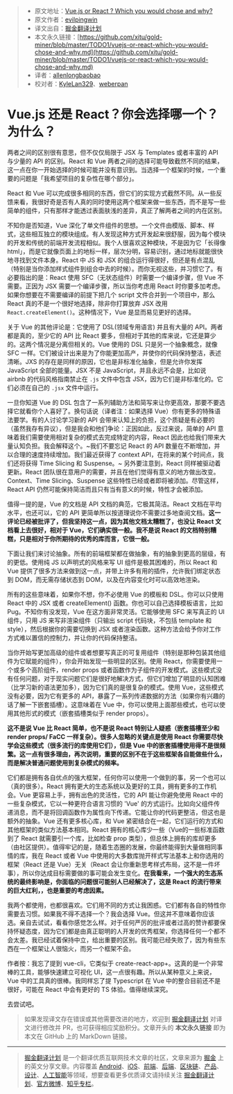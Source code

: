 > * 原文地址：[Vue.js or React ? Which you would chose and why?](https://www.reddit.com/r/javascript/comments/8o781t/vuejs_or_react_which_you_would_chose_and_why/e01qn55/)
> * 原文作者：[evilpingwin](https://www.reddit.com/user/evilpingwin)
> * 译文出自：[掘金翻译计划](https://github.com/xitu/gold-miner)
> * 本文永久链接：[https://github.com/xitu/gold-miner/blob/master/TODO1/vuejs-or-react-which-you-would-chose-and-why.md](https://github.com/xitu/gold-miner/blob/master/TODO1/vuejs-or-react-which-you-would-chose-and-why.md)
> * 译者：[allenlongbaobao](https://github.com/allenlongbaobao)
> * 校对者：[KyleLan329](https://github.com/KyleLan329)、[weberpan](https://github.com/weberpan)

# Vue.js 还是 React？你会选择哪一个？为什么？

两者之间的区别很有意思，但不仅仅局限于 JSX 与 Templates 或者丰富的 API 与少量的 API 的区别。React 和 Vue 两者之间的选择可能导致截然不同的结果，这一点在你一开始选择的时候可能并没有意识到。当选择一个框架的时候，一个重要的问题是「我希望项目的复杂性在哪个部分」。

React 和 Vue 可以完成很多相同的东西，但它们的实现方式截然不同。从一些反馈来看，我很好奇是否有人真的同时使用这两个框架来做一些东西，而不是写一些简单的组件，只有那样才能透过表面肤浅的差异，真正了解两者之间的内在区别。

不知你是否知道，Vue 深化了单文件组件的思想。一个文件由模版、脚本、样式，这些相互独立的模块组成。有人发现这种方式开发起来很舒服，因为每个模块的开发和传统的前端开发流程相似。我个人很喜欢这种模块，不是因为它「长得像 html」，而是它就像页面上的地标一样，层次分明，容易识别，通过地标就能很快地寻找到文件本身。React 中 JS 和 JSX 的组合运行得很好，但还是有点混乱（特别是当你添加样式组件到组合中去的时候）。而你无视这些，并习惯它了。有必要指出的是：React 使用 SFC（无状态组件）时需要一个编译步骤，但 Vue 不需要。正因为 JSX 需要一个编译步骤，所以当你考虑用 React 时你要多加考虑。如果你想要在不需要编译的前提下把几个 script 文件合并到一个项目中，那么 React 真的不是一个很好地选择，除非你打算放弃 JSX 改用 `React.createElement()`。这种情况下，Vue 是显而易见更好的选择。

关于 Vue 的其他评论是：它使用了 DSL(领域专用语言) 并且有大量的 API。两者都是真的，至少它的 API 比 React 要多，但相对于其他的库来说，它还是算少的。这两个情况是分离但相关的。Vue 使用的 DSL 只是另一个抽象概念，就像 SFC 一样。它们被设计出来是为了你能更加高产，并使你的代码保持整洁，表述清晰。JXS 的存在是同样的原因，它也是非标准化抽象，但是允许你发挥 JavaScript 全部的能量。JSX 不是 JavaScript，并且永远不会是，比如说 airbnb 的代码风格指南禁止在 `.js` 文件中包含 JSX，因为它们是非标准化的。它们必须在自己的 `.jsx` 文件中运行。

一旦你知道 Vue 的 DSL 包含了一系列辅助方法和简写来让你更高效，那要不要选择它就看你个人喜好了。换句话说（译者注：如果选择 Vue）你有更多的特殊语法要学。有的人讨论学习新的 API 会带来认知上的负担，这个质疑是有必要的（虽然我存有异议），但是我会和他们争论：正因如此，反过来说，简单的 API 意味着我们需要使用相对复杂的模式去完成特定的内容，React 因此也给我们带来大量认知负担。我会解释这个。~我们不要忘记 React 的 API 数量在不断增加，并以合理的速度持续增加。我们最近获得了 context API，在将来的某个时间点，我们还将获得 Time Slicing 和 Suspense。~ 另外要注意到，React 同样被驱动着更新。React 团队很在意用户的需要，并且在他们觉得有意义的地方做出改变。Context、Time Slicing、Suspense 这些特性已经或者即将被添加。尽管这样，React API 仍然可能保持简洁而且只有当有意义的时候，特性才会被添加。

值得一提的是，Vue 的文档是 API 文档的典范，它极其简洁。React 文档在平均水平，也还可以，它的 API 更简单所以按道理说你不需要过多地查阅文档。**这一评论已经被批评了，但我坚持这一点，因为其他文档太糟糕了，也没让 React 文档看上去很好，相对于 Vue，它们确实很一般。我不是说 React 的文档特别糟糕，只是相对于你所期待的优秀的库而言，它很一般。**

下面让我们来讨论抽象。所有的前端框架都在做抽象，有的抽象到更高的层级，有的更低。使用纯 JS 以声明式的风格来写 UI 组件是极其困难的，所以 React 和 Vue 提供了很多方法来做到这一点，并带上许多有用的插件，允许我们绑定状态到 DOM，而无需存储状态到 DOM，以及在内容变化时可以高效地渲染。

所有的这些意味着，如果你不想，你不必使用 Vue 的模板和 DSL。你可以只使用 React 中的 JSX 或者 createElement() 函数。你也可以自己选择模板语言，比如 Pug。不知你有没发现，Vue 在这方面非常灵活。它能够使用 SFC 来写真正的 UI 组件，只用 JS 来写非渲染组件（只输出 script 代码块，不包括 template 和 style），然后根据你的需要切换到 JSX 或者渲染函数。这种方法会给予你对工作方式难以置信的控制力，并让你的代码保持整洁。

当你开始写更加高级的组件或者想要写真正的可复用组件（特别是那种包装其他组件为它赋能的组件），你会开始发现一些明显的区别。使用 React，你需要使用一个或多个高阶组件，render props 或者函数作为子组件的开发模式。这些模式没有任何问题，对于现实问题它们是很好地解决方式，但它们增加了明显的认知困难（比学习新的语法更加多），因为它们真的是很复杂的模式。使用 Vue，这些模式没有必要，因为它有更多的 API，暴露了一系列传递数据的方法（如果你有兴趣的话了解一下嵌套插槽）。这意味着在 Vue 中，你可以使用上面那些模式，也可以使用其他形式的模式（嵌套插槽类似于 render props）。

**这不是说 Vue 比 React 简单，也不是说 React 特别让人疑惑（嵌套插槽至少和 render props/ FaCC 一样复杂）。很多人忽略的关键点是使用 React 你需要尽快学会这些模式（很多流行的库使用它们），但是 Vue 中的嵌套插槽使用得不是很频繁。这一点有很多理由，再次说明，重要的区别不在于这些框架各自能做些什么，而是解决普通问题使用到复杂模式的频率。**

它们都是拥有各自优点的强大框架，任何你可以使用一个做到的事，另一个也可以（真的很多）。React 拥有更大的生态系统以及更好的工具，拥有更多的工作机会。Vue 更容易上手，拥有出色的灵活性，它的 API 能让你避免使用 React 中的一些复杂模式，它以一种更符合语言习惯的 'Vue' 的方式运行。比如向父组件传递消息，而不是将回调函数作为属性向下传递。它能让你的代码更整洁，但这也是额外的抽象。Vue 还有更多核心库，和 Vue 紧密结合在一起，它们运行的方式和其他框架的类似方法基本相同。React 拥有的核心库少一些（Vue的一些标准函数到了 React 就需要引一个库，比如检查 prop 类型），但总体上拥有的库却更多（由社区提供）。值得牢记的是，随着生态圈的发展，你最终能得到大量做相同事情的库，我在 React 或者 Vue 中使用的大多数库抛开样式写法基本上和你选用的框架（React 还是 Vue）无关（React 会让你重新思考样式布局，这不是一件坏事），所以你达成目标需要做的事可能会发生变化。**在我看来，一个强大的生态系统的最终影响是，你面临的问题很可能别人已经解决了，这是 React 的流行带来的巨大红利，，也是重要的考虑因素。**

我两个都使用，也都很喜欢。它们用不同的方式让我困惑。它们都有各自的特性你需要去习惯。如果我不得不选择一个？我会选择 Vue。但这并不意味着你应该选。亲自去试试，看看你感觉怎么样。对于任何严厉的批评或者过高的赞许都要保持怀疑态度，因为它们都是由真正聪明的人开发的优秀框架，你选择任何一个都不会太差。我已经试着保持中立，给出重要的区别。我可能已经失败了，因为有些东西在一个框架让人很恼火，而另一个框架不会。

作者按：我忘了提到 vue-cli，它类似于 create-react-app+。这真的是一个非常棒的工具，能够快速建立可视化 UI，这一点很有趣。所以从某种意义上来说，Vue 中的工具真的很棒。我同样忘了提 Typescript 在 Vue 中的整合目前还不是很好，可能在 React 中会有更好的 TS 体验。值得继续深究。

去尝试吧。

> 如果发现译文存在错误或其他需要改进的地方，欢迎到 [掘金翻译计划](https://github.com/xitu/gold-miner) 对译文进行修改并 PR，也可获得相应奖励积分。文章开头的 **本文永久链接** 即为本文在 GitHub 上的 MarkDown 链接。


---

> [掘金翻译计划](https://github.com/xitu/gold-miner) 是一个翻译优质互联网技术文章的社区，文章来源为 [掘金](https://juejin.im) 上的英文分享文章。内容覆盖 [Android](https://github.com/xitu/gold-miner#android)、[iOS](https://github.com/xitu/gold-miner#ios)、[前端](https://github.com/xitu/gold-miner#前端)、[后端](https://github.com/xitu/gold-miner#后端)、[区块链](https://github.com/xitu/gold-miner#区块链)、[产品](https://github.com/xitu/gold-miner#产品)、[设计](https://github.com/xitu/gold-miner#设计)、[人工智能](https://github.com/xitu/gold-miner#人工智能)等领域，想要查看更多优质译文请持续关注 [掘金翻译计划](https://github.com/xitu/gold-miner)、[官方微博](http://weibo.com/juejinfanyi)、[知乎专栏](https://zhuanlan.zhihu.com/juejinfanyi)。
